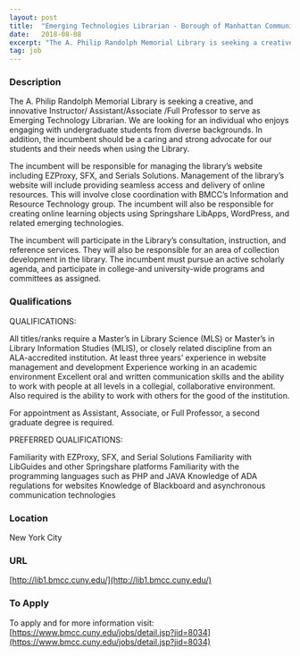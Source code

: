 ```yaml
---
layout: post
title:  "Emerging Technologies Librarian - Borough of Manhattan Community College"
date:   2018-08-08
excerpt: "The A. Philip Randolph Memorial Library is seeking a creative, and innovative Instructor/ Assistant/Associate /Full Professor to serve as Emerging Technology Librarian. We are looking for an individual who enjoys engaging with undergraduate students from diverse backgrounds. In addition, the incumbent should be a caring and strong advocate for our..."
tag: job
---
```


### Description   

The A. Philip Randolph Memorial Library is seeking a creative, and innovative Instructor/ Assistant/Associate /Full Professor to serve as Emerging Technology Librarian. We are looking for an individual who enjoys engaging with undergraduate students from diverse backgrounds.  In addition, the incumbent should be a caring and strong advocate for our students and their needs when using the Library. 

The incumbent will be responsible for managing the library’s website including EZProxy, SFX, and Serials Solutions.  Management of the library’s website will include providing seamless access and delivery of online resources.  This will involve close coordination with BMCC’s Information and Resource Technology group.  The incumbent will also be responsible for creating online learning objects using Springshare LibApps, WordPress, and related emerging technologies.

The incumbent will participate in the Library’s consultation, instruction, and reference services.   They will also be responsible for an area of collection development in the library.  The incumbent must pursue an active scholarly agenda, and participate in college-and university-wide programs and committees as assigned. 




### Qualifications   

QUALIFICATIONS:

All titles/ranks require a Master’s in Library Science (MLS) or Master’s in Library Information Studies (MLIS), or closely related discipline from an ALA-accredited institution. At least three years’ experience in website management and development Experience working in an academic environment Excellent oral and written communication skills and the ability to work with people at all levels in a collegial, collaborative environment. Also required is the ability to work with others for the good of the institution.

For appointment as Assistant, Associate, or Full Professor, a second graduate degree is required.

PREFERRED QUALIFICATIONS:

Familiarity with EZProxy, SFX, and Serial Solutions
Familiarity with LibGuides and other Springshare platforms
Familiarity with the programming languages such as PHP and JAVA
Knowledge of ADA regulations for websites
Knowledge of Blackboard and asynchronous communication technologies 




### Location   

New York City


### URL   

[http://lib1.bmcc.cuny.edu/](http://lib1.bmcc.cuny.edu/)

### To Apply   

To apply and for more information visit: [https://www.bmcc.cuny.edu/jobs/detail.jsp?jid=8034](https://www.bmcc.cuny.edu/jobs/detail.jsp?jid=8034)





